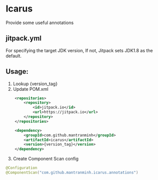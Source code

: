 # Icarus
Provide some useful annotations

## jitpack.yml
For specifying the target JDK version, If not, Jitpack sets JDK1.8 as the default.

## Usage:
1. Lookup {version_tag}
2. Update POM.xml
```xml
	<repositories>
		<repository>
		    <id>jitpack.io</id>
		    <url>https://jitpack.io</url>
		</repository>
	</repositories>
```
```xml
	<dependency>
	    <groupId>com.github.mantranminh</groupId>
	    <artifactId>icarus</artifactId>
	    <version>{version_tag}</version>
	</dependency>
```

3. Create Component Scan config
```Java
@Configuration
@ComponentScan("com.github.mantranminh.icarus.annotations")
```
